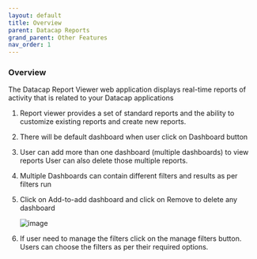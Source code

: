 ```yaml
---
layout: default
title: Overview
parent: Datacap Reports
grand_parent: Other Features
nav_order: 1
---
```


### Overview 

The Datacap Report Viewer web application displays real-time reports of activity that is related to your Datacap applications
1. Report viewer provides a set of standard reports and the ability to customize existing reports and create new reports.
2. There will be default dashboard when user click on Dashboard button
3. User can add more than one dashboard (multiple dashboards) to view reports
User can also delete those multiple reports.
4. Multiple Dashboards can contain different filters and results as per filters run
5. Click on Add-to-add dashboard and click on Remove to delete any dashboard

    ![image](https://media.github.ibm.com/user/369573/files/66c52c00-cbc0-11ec-82fd-bf9cc89ab6d2)

6. If user need to manage the filters click on the manage filters button.
Users can choose the filters as per their required options.
